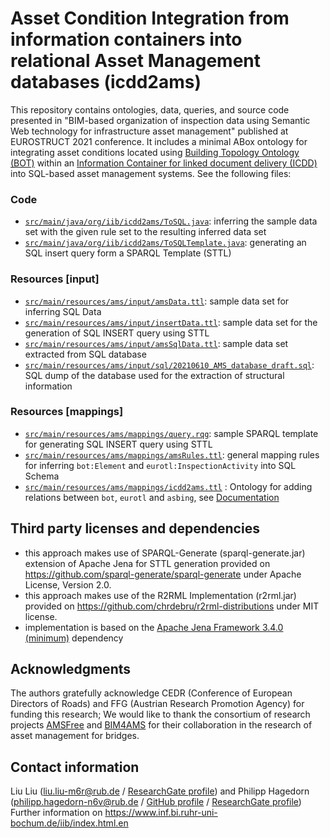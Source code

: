 # Asset Condition Integration from information containers into relational Asset Management databases (icdd2ams)

This repository contains ontologies, data, queries, and source code presented in "BIM-based organization of inspection data using Semantic Web technology for infrastructure asset management" published at EUROSTRUCT 2021 conference. It includes a minimal ABox ontology for integrating  asset conditions located using [Building Topology Ontology (BOT)](https://github.com/w3c-lbd-cg/bot) within an [Information Container for linked document delivery (ICDD)](https://www.iso.org/standard/74389.html) into SQL-based asset management systems. See the following files:

### Code
- [`src/main/java/org/iib/icdd2ams/ToSQL.java`](src/main/java/org/iib/icdd2ams/ToSQL.java): inferring the sample data set with the given rule set to the resulting inferred data set 
- [`src/main/java/org/iib/icdd2ams/ToSQLTemplate.java`](src/main/java/org/iib/icdd2ams/ToSQLTemplate.java): generating an SQL insert query form a SPARQL Template (STTL) 
 
### Resources [input]
- [`src/main/resources/ams/input/amsData.ttl`](src/main/resources/ams/input/amsData.ttl): sample data set for inferring SQL Data 
- [`src/main/resources/ams/input/insertData.ttl`](src/main/resources/ams/input/insertData.ttl): sample data set for the generation of SQL INSERT query using STTL 
- [`src/main/resources/ams/input/amsSqlData.ttl`](src/main/resources/ams/input/amsSqlData.ttl): sample data set extracted from SQL database 
- [`src/main/resources/ams/input/sql/20210610_AMS_database_draft.sql`](src/main/resources/ams/input/sql/20210610_AMS_database_draft.sql): SQL dump of the database used for the extraction of structural information 

### Resources [mappings]
- [`src/main/resources/ams/mappings/query.rqg`](src/main/resources/ams/mappings/query.rqg): sample SPARQL template for generating SQL INSERT query using STTL
- [`src/main/resources/ams/mappings/amsRules.ttl`](src/main/resources/ams/mappings/amsRules.ttl): general mapping rules for inferring `bot:Element` and `eurotl:InspectionActivity` into SQL Schema 
- [`src/main/resources/ams/mappings/icdd2ams.ttl`](src/main/resources/ams/mappings/icdd2ams.ttl) : Ontology for adding relations between `bot`, `eurotl` and `asbing`, see [Documentation](https://icdd.vm.rub.de/ontology/icdd2ams/)

## Third party licenses and dependencies
- this approach makes use of SPARQL-Generate (sparql-generate.jar) extension of Apache Jena for STTL generation provided on https://github.com/sparql-generate/sparql-generate under Apache License, Version 2.0. 
- this approach makes use of the R2RML Implementation (r2rml.jar) provided on https://github.com/chrdebru/r2rml-distributions under MIT license. 
- implementation is based on the [Apache Jena Framework 3.4.0 (minimum)](https://mvnrepository.com/artifact/org.apache.jena/jena-arq/3.4.0) dependency

## Acknowledgments
The authors gratefully acknowledge CEDR (Conference of European Directors of Roads) and FFG (Austrian Research Promotion Agency) for funding this research; We would like to thank the consortium of research projects [AMSFree](https://www.inf.bi.ruhr-uni-bochum.de/iib/forschung/amsfree.html.en) and [BIM4AMS](https://www.inf.bi.ruhr-uni-bochum.de/iib/forschung/bim4ams.html.en) for their collaboration in the research of asset management for bridges.

## Contact information
Liu Liu (liu.liu-m6r@rub.de / [ResearchGate profile](https://www.researchgate.net/profile/Liu-Liu-84)) and Philipp Hagedorn (philipp.hagedorn-n6v@rub.de / [GitHub profile](https://github.com/philhag) / [ResearchGate profile](https://www.researchgate.net/profile/Philipp-Hagedorn))  
Further information on https://www.inf.bi.ruhr-uni-bochum.de/iib/index.html.en
